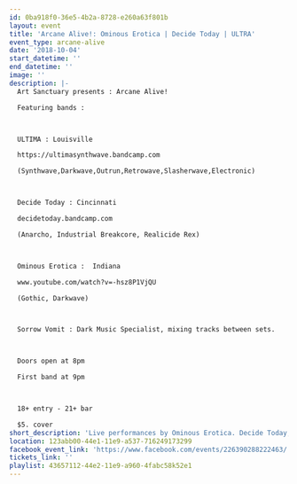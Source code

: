 ```yaml
---
id: 0ba918f0-36e5-4b2a-8728-e260a63f801b
layout: event
title: 'Arcane Alive!: Ominous Erotica | Decide Today | ULTRA'
event_type: arcane-alive
date: '2018-10-04'
start_datetime: ''
end_datetime: ''
image: ''
description: |-
  Art Sanctuary presents : Arcane Alive!

  Featuring bands :



  ULTIMA : Louisville

  https://ultimasynthwave.bandcamp.com

  (Synthwave,Darkwave,Outrun,Retrowave,Slasherwave,Electronic)



  Decide Today : Cincinnati

  decidetoday.bandcamp.com

  (Anarcho, Industrial Breakcore, Realicide Rex)



  Ominous Erotica :  Indiana

  www.youtube.com/watch?v=-hsz8P1VjQU

  (Gothic, Darkwave)



  Sorrow Vomit : Dark Music Specialist, mixing tracks between sets.



  Doors open at 8pm

  First band at 9pm          



  18+ entry - 21+ bar

  $5. cover
short_description: 'Live performances by Ominous Erotica. Decide Today, and ULTRA'
location: 123abb00-44e1-11e9-a537-716249173299
facebook_event_link: 'https://www.facebook.com/events/226390288222463/'
tickets_link: ''
playlist: 43657112-44e2-11e9-a960-4fabc58k52e1
---
```

